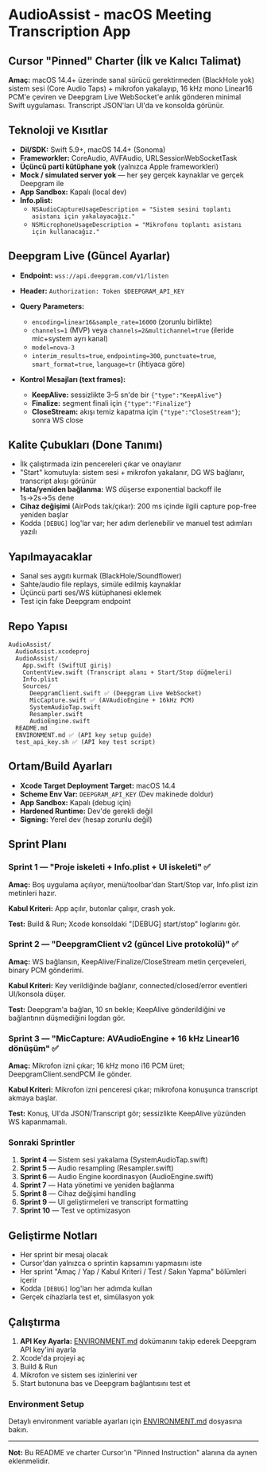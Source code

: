# AudioAssist - macOS Meeting Transcription App

## Cursor "Pinned" Charter (İlk ve Kalıcı Talimat)

**Amaç:** macOS 14.4+ üzerinde sanal sürücü gerektirmeden (BlackHole yok) sistem sesi (Core Audio Taps) + mikrofon yakalayıp, 16 kHz mono Linear16 PCM'e çeviren ve Deepgram Live WebSocket'e anlık gönderen minimal Swift uygulaması. Transcript JSON'ları UI'da ve konsolda görünür.

## Teknoloji ve Kısıtlar

* **Dil/SDK:** Swift 5.9+, macOS 14.4+ (Sonoma)
* **Frameworkler:** CoreAudio, AVFAudio, URLSessionWebSocketTask
* **Üçüncü parti kütüphane yok** (yalnızca Apple frameworkleri)
* **Mock / simulated server yok** — her şey gerçek kaynaklar ve gerçek Deepgram ile
* **App Sandbox:** Kapalı (local dev)
* **Info.plist:**
  * `NSAudioCaptureUsageDescription = "Sistem sesini toplantı asistanı için yakalayacağız."`
  * `NSMicrophoneUsageDescription = "Mikrofonu toplantı asistanı için kullanacağız."`

## Deepgram Live (Güncel Ayarlar)

* **Endpoint:** `wss://api.deepgram.com/v1/listen`
* **Header:** `Authorization: Token $DEEPGRAM_API_KEY`
* **Query Parameters:**
  * `encoding=linear16&sample_rate=16000` (zorunlu birlikte)
  * `channels=1` (MVP) veya `channels=2&multichannel=true` (ileride mic+system ayrı kanal)
  * `model=nova-3`
  * `interim_results=true`, `endpointing=300`, `punctuate=true`, `smart_format=true`, `language=tr` (ihtiyaca göre)

* **Kontrol Mesajları (text frames):**
  * **KeepAlive:** sessizlikte 3–5 sn'de bir `{"type":"KeepAlive"}`
  * **Finalize:** segment finali için `{"type":"Finalize"}`
  * **CloseStream:** akışı temiz kapatma için `{"type":"CloseStream"}`; sonra WS close

## Kalite Çubukları (Done Tanımı)

* İlk çalıştırmada izin pencereleri çıkar ve onaylanır
* "Start" komutuyla: sistem sesi + mikrofon yakalanır, DG WS bağlanır, transcript akışı görünür
* **Hata/yeniden bağlanma:** WS düşerse exponential backoff ile 1s→2s→5s dene
* **Cihaz değişimi** (AirPods tak/çıkar): 200 ms içinde ilgili capture pop-free yeniden başlar
* Kodda `[DEBUG]` log'lar var; her adım derlenebilir ve manuel test adımları yazılı

## Yapılmayacaklar

* Sanal ses aygıtı kurmak (BlackHole/Soundflower)
* Sahte/audio file replays, simüle edilmiş kaynaklar
* Üçüncü parti ses/WS kütüphanesi eklemek
* Test için fake Deepgram endpoint

## Repo Yapısı

```
AudioAssist/
  AudioAssist.xcodeproj
  AudioAssist/
    App.swift (SwiftUI giriş)
    ContentView.swift (Transcript alanı + Start/Stop düğmeleri)
    Info.plist
    Sources/
      DeepgramClient.swift ✅ (Deepgram Live WebSocket)
      MicCapture.swift ✅ (AVAudioEngine + 16kHz PCM)
      SystemAudioTap.swift
      Resampler.swift
      AudioEngine.swift
  README.md
  ENVIRONMENT.md ✅ (API key setup guide)
  test_api_key.sh ✅ (API key test script)
```

## Ortam/Build Ayarları

* **Xcode Target Deployment Target:** macOS 14.4
* **Scheme Env Var:** `DEEPGRAM_API_KEY` (Dev makinede doldur)
* **App Sandbox:** Kapalı (debug için)
* **Hardened Runtime:** Dev'de gerekli değil
* **Signing:** Yerel dev (hesap zorunlu değil)

## Sprint Planı

### Sprint 1 — "Proje iskeleti + Info.plist + UI iskeleti" ✅

**Amaç:** Boş uygulama açılıyor, menü/toolbar'dan Start/Stop var, Info.plist izin metinleri hazır.

**Kabul Kriteri:** App açılır, butonlar çalışır, crash yok.

**Test:** Build & Run; Xcode konsoldaki "[DEBUG] start/stop" loglarını gör.

### Sprint 2 — "DeepgramClient v2 (güncel Live protokolü)" ✅

**Amaç:** WS bağlansın, KeepAlive/Finalize/CloseStream metin çerçeveleri, binary PCM gönderimi.

**Kabul Kriteri:** Key verildiğinde bağlanır, connected/closed/error eventleri UI/konsola düşer.

**Test:** Deepgram'a bağlan, 10 sn bekle; KeepAlive gönderildiğini ve bağlantının düşmediğini logdan gör.

### Sprint 3 — "MicCapture: AVAudioEngine + 16 kHz Linear16 dönüşüm" ✅

**Amaç:** Mikrofon izni çıkar; 16 kHz mono i16 PCM üret; DeepgramClient.sendPCM ile gönder.

**Kabul Kriteri:** Mikrofon izni penceresi çıkar; mikrofona konuşunca transcript akmaya başlar.

**Test:** Konuş, UI'da JSON/Transcript gör; sessizlikte KeepAlive yüzünden WS kapanmamalı.

### Sonraki Sprintler

1. **Sprint 4** — Sistem sesi yakalama (SystemAudioTap.swift)
2. **Sprint 5** — Audio resampling (Resampler.swift)
3. **Sprint 6** — Audio Engine koordinasyon (AudioEngine.swift)
4. **Sprint 7** — Hata yönetimi ve yeniden bağlanma
5. **Sprint 8** — Cihaz değişimi handling
7. **Sprint 9** — UI geliştirmeleri ve transcript formatting
8. **Sprint 10** — Test ve optimizasyon

## Geliştirme Notları

* Her sprint bir mesaj olacak
* Cursor'dan yalnızca o sprintin kapsamını yapmasını iste
* Her sprint "Amaç / Yap / Kabul Kriteri / Test / Sakın Yapma" bölümleri içerir
* Kodda `[DEBUG]` log'ları her adımda kullan
* Gerçek cihazlarla test et, simülasyon yok

## Çalıştırma

1. **API Key Ayarla:** [ENVIRONMENT.md](ENVIRONMENT.md) dokümanını takip ederek Deepgram API key'ini ayarla
2. Xcode'da projeyi aç
3. Build & Run
4. Mikrofon ve sistem ses izinlerini ver
5. Start butonuna bas ve Deepgram bağlantısını test et

### Environment Setup
Detaylı environment variable ayarları için [ENVIRONMENT.md](ENVIRONMENT.md) dosyasına bakın.

---

**Not:** Bu README ve charter Cursor'ın "Pinned Instruction" alanına da aynen eklenmelidir.
